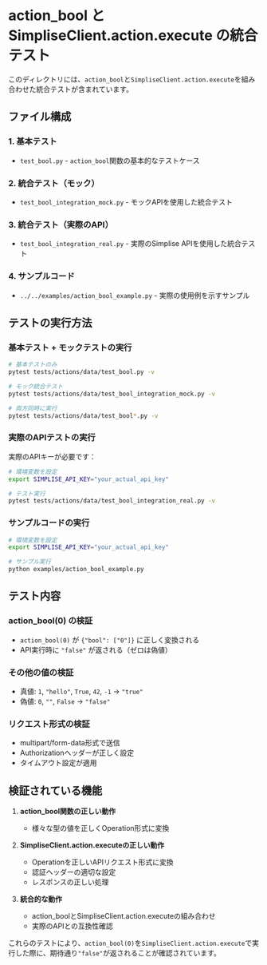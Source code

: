 # action_bool と SimpliseClient.action.execute の統合テスト

このディレクトリには、`action_bool`と`SimpliseClient.action.execute`を組み合わせた統合テストが含まれています。

## ファイル構成

### 1. 基本テスト
- `test_bool.py` - `action_bool`関数の基本的なテストケース

### 2. 統合テスト（モック）
- `test_bool_integration_mock.py` - モックAPIを使用した統合テスト

### 3. 統合テスト（実際のAPI）
- `test_bool_integration_real.py` - 実際のSimplise APIを使用した統合テスト

### 4. サンプルコード
- `../../examples/action_bool_example.py` - 実際の使用例を示すサンプル

## テストの実行方法

### 基本テスト + モックテストの実行
```bash
# 基本テストのみ
pytest tests/actions/data/test_bool.py -v

# モック統合テスト
pytest tests/actions/data/test_bool_integration_mock.py -v

# 両方同時に実行
pytest tests/actions/data/test_bool*.py -v
```

### 実際のAPIテストの実行
実際のAPIキーが必要です：

```bash
# 環境変数を設定
export SIMPLISE_API_KEY="your_actual_api_key"

# テスト実行
pytest tests/actions/data/test_bool_integration_real.py -v
```

### サンプルコードの実行
```bash
# 環境変数を設定
export SIMPLISE_API_KEY="your_actual_api_key"

# サンプル実行
python examples/action_bool_example.py
```

## テスト内容

### action_bool(0) の検証
- `action_bool(0)` が `{"bool": ["0"]}` に正しく変換される
- API実行時に `"false"` が返される（ゼロは偽値）

### その他の値の検証
- 真値: `1`, `"hello"`, `True`, `42`, `-1` → `"true"`
- 偽値: `0`, `""`, `False` → `"false"`

### リクエスト形式の検証
- multipart/form-data形式で送信
- Authorizationヘッダーが正しく設定
- タイムアウト設定が適用

## 検証されている機能

1. **action_bool関数の正しい動作**
   - 様々な型の値を正しくOperation形式に変換

2. **SimpliseClient.action.executeの正しい動作**
   - Operationを正しいAPIリクエスト形式に変換
   - 認証ヘッダーの適切な設定
   - レスポンスの正しい処理

3. **統合的な動作**
   - action_boolとSimpliseClient.action.executeの組み合わせ
   - 実際のAPIとの互換性確認

これらのテストにより、`action_bool(0)`を`SimpliseClient.action.execute`で実行した際に、期待通り`"false"`が返されることが確認されています。
